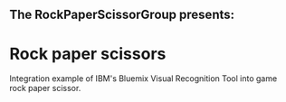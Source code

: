 ## The RockPaperScissorGroup presents:
# Rock paper scissors
Integration example of IBM's Bluemix Visual Recognition Tool into
game rock paper scissor.

